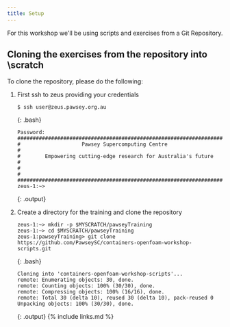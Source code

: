 ```yaml
---
title: Setup
---
```

For this workshop we'll be using scripts and exercises from a Git Repository.

## Cloning the exercises from the repository into \scratch

To clone the repository, please do the following:

1. First ssh to zeus providing your credentials

    ~~~
    $ ssh user@zeus.pawsey.org.au
    ~~~
    {: .bash}
    
    ~~~
    Password:
    ############################################################################
    #                    Pawsey Supercomputing Centre                          #
    #        Empowering cutting-edge research for Australia's future           #
    #                                                                          #
    ############################################################################
    zeus-1:~>
    ~~~
    {: .output}

2. Create a directory for the training and clone the repository

    ~~~
    zeus-1:~> mkdir -p $MYSCRATCH/pawseyTraining
    zeus-1:~> cd $MYSCRATCH/pawseyTraining
    zeus-1:pawseyTraining> git clone https://github.com/PawseySC/containers-openfoam-workshop-scripts.git
    ~~~
    {: .bash}
    
    ~~~
    Cloning into 'containers-openfoam-workshop-scripts'...
    remote: Enumerating objects: 30, done.
    remote: Counting objects: 100% (30/30), done.
    remote: Compressing objects: 100% (16/16), done.
    remote: Total 30 (delta 10), reused 30 (delta 10), pack-reused 0
    Unpacking objects: 100% (30/30), done.
    ~~~
    {: .output}
{% include links.md %}
